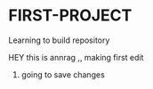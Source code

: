# FIRST-PROJECT
Learning to build repository 

HEY this is annrag ,, making first edit 
1. going to save changes

